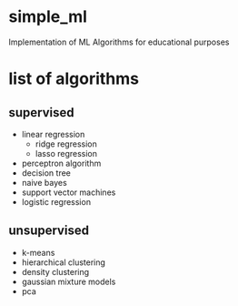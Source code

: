 # simple_ml
Implementation of ML Algorithms for educational purposes

# list of algorithms

## supervised
- linear regression
    - ridge regression
    - lasso regression
- perceptron algorithm
- decision tree
- naive bayes
- support vector machines
- logistic regression

## unsupervised
- k-means
- hierarchical clustering
- density clustering
- gaussian mixture models
- pca
